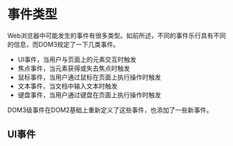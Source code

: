 # 事件类型

Web浏览器中可能发生的事件有很多类型。如前所述，不同的事件乐行具有不同的信息，而DOM3规定了一下几类事件。

- UI事件，当用户与页面上的元素交互时触发
- 焦点事件，当元素获得或失去焦点时触发
- 鼠标事件，当用户通过鼠标在页面上执行操作时触发
- 文本事件，当文档中输入文本时触发
- 键盘事件，当用户通过键盘在页面上执行操作时触发

DOM3级事件在DOM2基础上重新定义了这些事件，也添加了一些新事件。

## UI事件
